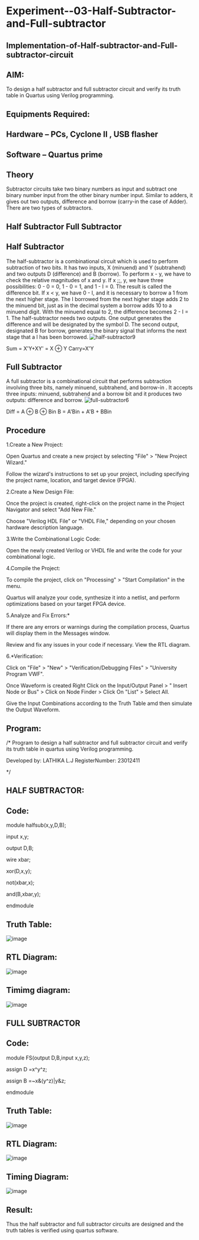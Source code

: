 # Experiment--03-Half-Subtractor-and-Full-subtractor
## Implementation-of-Half-subtractor-and-Full-subtractor-circuit
## AIM:
To design a half subtractor and full subtractor circuit and verify its truth table in Quartus using Verilog programming.

## Equipments Required:
## Hardware – PCs, Cyclone II , USB flasher
## Software – Quartus prime
## Theory
Subtractor circuits take two binary numbers as input and subtract one binary number input from the other binary number input. Similar to adders, it gives out two outputs, difference and borrow (carry-in the case of Adder). There are two types of subtractors.

## Half Subtractor Full Subtractor
## Half Subtractor
The half-subtractor is a combinational circuit which is used to perform subtraction of two bits. It has two inputs, X (minuend) and Y (subtrahend) and two outputs D (difference) and B (borrow). To perform x - y, we have to check the relative magnitudes of x and y. If x ;;, y, we have three possibilities: 0 - 0 = 0, 1 - 0 = 1, and 1 - I = 0. The result is called the difference bit. If x < y, we have 0 - I, and it is necessary to borrow a 1 from the next higher stage. The I borrowed from the next higher stage adds 2 to the minuend bit, just as in the decimal system a borrow adds 10 to a minuend digit. With the minuend equal to 2, the difference becomes 2 - I = 1. The half-subtractor needs two outputs. One output generates the difference and will be designated by the symbol D. The second output, designated B for borrow, generates the binary signal that informs the next stage that a I has been borrowed.
![half-subtractor9](https://user-images.githubusercontent.com/36288975/166112538-58c3bc7c-ee5d-4e6a-ac8d-8e8328efe27a.png)


Sum = X'Y+XY' = X ⊕ Y
Carry=X'Y

## Full Subtractor
A full subtractor is a combinational circuit that performs subtraction involving three bits, namely minuend, subtrahend, and borrow-in . It accepts three inputs: minuend, subtrahend and a borrow bit and it produces two outputs: difference and borrow. 
![full-subtractor6](https://user-images.githubusercontent.com/36288975/166112541-24c68359-3de8-4674-ae22-8272ffc385ed.png)


Diff = A ⊕ B ⊕ Bin B = A'Bin + A'B + BBin

## Procedure

1.Create a New Project:

Open Quartus and create a new project by selecting "File" > "New Project Wizard."

Follow the wizard's instructions to set up your project, including specifying the project name, location, and target device (FPGA).

2.Create a New Design File:

Once the project is created, right-click on the project name in the Project Navigator and select "Add New File."

Choose "Verilog HDL File" or "VHDL File," depending on your chosen hardware description language.

3.Write the Combinational Logic Code:

Open the newly created Verilog or VHDL file and write the code for your combinational logic.

4.Compile the Project:

To compile the project, click on "Processing" > "Start Compilation" in the menu.

Quartus will analyze your code, synthesize it into a netlist, and perform optimizations based on your target FPGA device.

5.Analyze and Fix Errors:*

If there are any errors or warnings during the compilation process, Quartus will display them in the Messages window.

Review and fix any issues in your code if necessary.
View the RTL diagram.

6.*Verification:

Click on "File" > "New" > "Verification/Debugging Files" > "University Program VWF".

Once Waveform is created Right Click on the Input/Output Panel > " Insert Node or Bus" > Click on Node Finder > Click On "List" > Select All.

Give the Input Combinations according to the Truth Table amd then simulate the Output Waveform.

## Program:
/*
Program to design a half subtractor and full subtractor circuit and verify its truth table in quartus using Verilog programming.

Developed by: LATHIKA L.J
RegisterNumber:  23012411

*/

## HALF SUBTRACTOR:

## Code:

module halfsub(x,y,D,B);

input x,y;

output D,B;

wire xbar;

xor(D,x,y);

not(xbar,x);

and(B,xbar,y);

endmodule

## Truth Table:

![image](https://github.com/Lathika2006/Experiment--03-Half-Subtractor-and-Full-subtractor/assets/148959215/6998e655-e5be-4281-abef-896e877ae7da)

## RTL Diagram:

![image](https://github.com/Lathika2006/Experiment--03-Half-Subtractor-and-Full-subtractor/assets/148959215/9c738250-1bee-4c75-8607-c36fc7069617)

## Timimg diagram:

![image](https://github.com/Lathika2006/Experiment--03-Half-Subtractor-and-Full-subtractor/assets/148959215/c0876b2e-62eb-45ba-b299-1a9291584a01)

## FULL SUBTRACTOR

## Code:

module FS(output D,B,input x,y,z);

assign D =x^y^z;

assign B =~x&(y^z)|y&z;

endmodule

## Truth Table:

![image](https://github.com/Lathika2006/Experiment--03-Half-Subtractor-and-Full-subtractor/assets/148959215/102dfdf3-7ed6-414c-9e4c-e98ae6028ead)

## RTL Diagram:

![image](https://github.com/Lathika2006/Experiment--03-Half-Subtractor-and-Full-subtractor/assets/148959215/9bcbc8a0-3812-47c7-80ec-e8866c4439d6)

## Timing Diagram:

![image](https://github.com/Lathika2006/Experiment--03-Half-Subtractor-and-Full-subtractor/assets/148959215/f256b717-7f63-45c8-8511-2e383a179d78)

## Result:
Thus the half subtractor and full subtractor circuits are designed and the truth tables is verified using quartus software.
